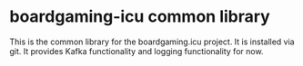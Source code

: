 # boardgaming-icu common library

This is the common library for the boardgaming.icu project. It is installed via git.
It provides Kafka functionality and logging functionality for now.
